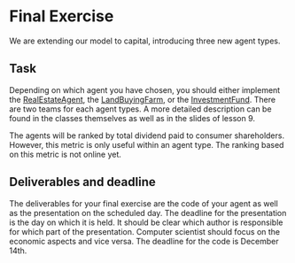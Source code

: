 # Final Exercise

We are extending our model to capital, introducing three new agent types.

## Task

Depending on which agent you have chosen, you should either implement the [RealEstateAgent](../src/com/agentecon/exercise9/RealEstateAgent.java), the
[LandBuyingFarm](../src/com/agentecon/exercise9/LandBuyingFarm.java), or the [InvestmentFund](../src/com/agentecon/exercise9/InvestmentFund.java). There are two teams for each agent types. A more detailed description can be found in the classes themselves as well as in the slides of lesson 9.

The agents will be ranked by total dividend paid to consumer shareholders. However, this metric is only useful within an agent type. The ranking based on this metric is not online yet.

## Deliverables and deadline

The deliverables for your final exercise are the code of your agent as well as the presentation on the scheduled day. The deadline for the presentation is the day on which it is held. It should be clear which author is responsible for which part of the presentation. Computer scientist should focus on the economic aspects and vice versa. The deadline for the code is December 14th.